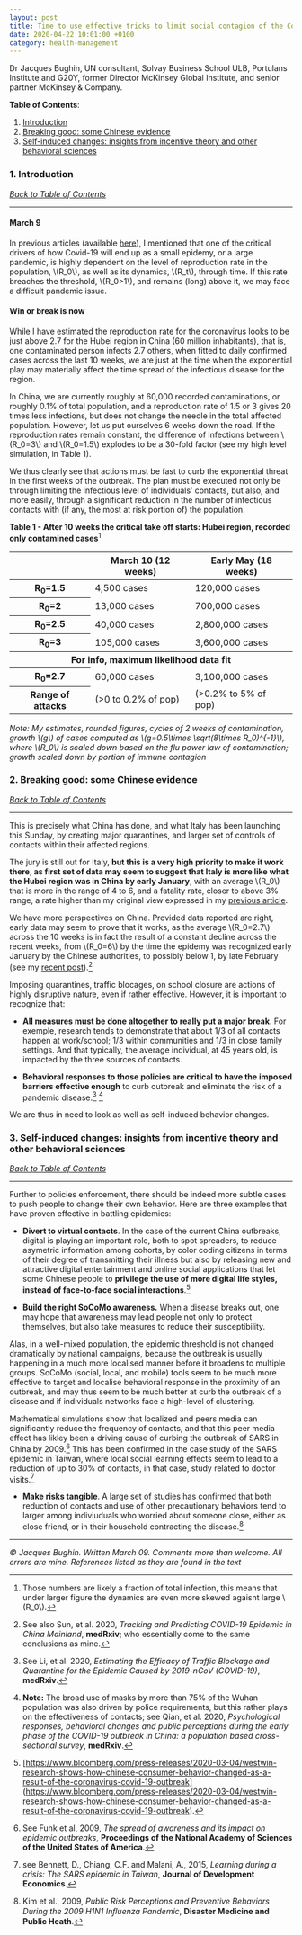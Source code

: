 ```yaml
---
layout: post
title: Time to use effective tricks to limit social contagion of the Covid-19
date: 2020-04-22 10:01:00 +0100
category: health-management
---
```

Dr Jacques Bughin, UN consultant, Solvay Business School ULB, Portulans Institute and G20Y, former Director McKinsey Global Institute, and senior partner McKinsey & Company.

**Table of Contents**:<a name="tbc"></a>

1. [Introduction](#cap1)
2. [Breaking good: some Chinese evidence](#cap2)
3. [Self-induced changes: insights from incentive theory and other behavioral sciences](#cap3)

### 1. Introduction <a name="cap1"></a>

[*Back to Table of Contents*](#tbc)

-------------------------------------

#### **March 9**

In previous articles (available [here](https://www.learningfromthecurve.net/health-management/)), I mentioned that one of the critical drivers of how Covid-19 will end up as a small epidemy, or a large pandemic, is highly dependent on the level of reproduction rate in the population, \\(R_0\\), as well as its dynamics, \\(R_t\\), through time. If this rate breaches the threshold, \\(R_0>1\\), and remains (long) above it, we may face a difficult pandemic issue.

#### **Win or break is now**

While I have estimated the reproduction rate for the coronavirus looks to be just above 2.7 for the Hubei region in China (60 million inhabitants), that is, one contaminated person infects 2.7 others, when fitted to daily confirmed cases across the last 10 weeks, we are just at the time when the exponential play may materially affect the time spread of the infectious disease for the region.

<!--more-->

In China, we are currently roughly at 60,000 recorded contaminations, or roughly 0.1% of total population, and a reproduction rate of 1.5 or 3 gives 20 times less infections, but does not change the needle in the total affected population. However, let us put ourselves 6 weeks down the road. If the reproduction rates remain constant, the difference of infections between \\(R_0=3\\) and \\(R_0=1.5\\) explodes to be a 30-fold factor (see my high level simulation, in Table 1).  

We thus clearly see that actions must be fast to curb the exponential threat in the first weeks of the outbreak. The plan must be executed not only be through limiting the infectious level of individuals’ contacts, but also, and more easily, through a significant reduction in the number of infectious contacts with (if any, the most at risk portion of) the population.

**Table 1 - After 10 weeks the critical take off starts: Hubei region, recorded only contamined cases**[^1]

[^1]: Those numbers are likely a fraction of total infection, this means that under larger figure the dynamics are even more skewed agaisnt large \\(R_0\\).

<table class='table table-bordered table-dark table-hover'>
    <thead>
        <tr>
            <th scope='col'></th>
            <th scope='col'>March 10 (12 weeks)</th>
            <th scope='col'>Early May (18 weeks)</th>
        </tr>
    </thead>
    <tbody>
        <tr>
            <th scope='row'>R<sub>0</sub>=1.5</th>
            <td>4,500 cases</td>
            <td>120,000 cases</td>
        </tr>
        <tr>
            <th scope='row'>R<sub>0</sub>=2</th>
            <td>13,000 cases</td>
            <td>700,000 cases</td>
        </tr>
        <tr>
            <th scope='row'>R<sub>0</sub>=2.5</th>
            <td>40,000 cases</td>
            <td>2,800,000 cases</td>
        </tr>
        <tr>
            <th scope='row'>R<sub>0</sub>=3</th>
            <td>105,000 cases</td>
            <td>3,600,000 cases</td>
        </tr>
        <tr>
            <th scope='row' colspan='4'>For info, maximum likelihood data fit</th>
        </tr>
        <tr>
            <th scope='row'>R<sub>0</sub>=2.7</th>
            <td>60,000 cases</td>
            <td>3,100,000 cases</td>
        </tr>
        <tr>
            <th scope='row'>Range of attacks</th>
            <td>(>0 to 0.2% of pop)</td>
            <td>(>0.2% to 5% of pop)</td>
        </tr>
    </tbody>
</table>

*Note: My estimates, rounded figures, cycles of 2 weeks of contamination, growth \\(g\\) of cases computed as \\(g=0.5\times \sqrt(8\times R_0)^{-1}\\), where \\(R_0\\) is scaled down based on the flu power law of contamination; growth scaled down by portion of immune contagion*

### 2. Breaking good: some Chinese evidence <a name="cap2"></a>

[*Back to Table of Contents*](#tbc)

-------------------------------------

This is precisely what China has done, and what Italy has been launching this Sunday, by creating major quarantines, and larger set of controls of contacts within their affected regions.

The jury is still out for Italy, **but this is a very high priority to make it work there, as first set of data may seem to suggest that Italy is more like what the Hubei region was in China by early January**, with an average \\(R_0\\) that is more in the range of 4 to 6, and a fatality rate, closer to above 3% range, a rate higher than my original view expressed in my [previous article](https://www.learningfromthecurve.net/health-management/2020/04/16/Three-key-COVID-19-indicators-to-curb-a-potential-of-20-million-human-fatality.html).

We have more perspectives on China. Provided data reported are right, early data may seem to prove that it works, as the average \\(R_0=2.7\\) across the 10 weeks is in fact the result of a constant decline across the recent weeks, from \\(R_0=6\\) by the time the epidemy was recognized early January by the Chinese authorities, to possibly below 1, by late February (see my [recent post](https://www.learningfromthecurve.net/health-management/2020/04/22/We-might-be-winning-the-battle-of-the-COVID-19-epidemic-in-China-a-dynamic-perspective.html)).[^2]

[^2]: See also Sun, et al. 2020, *Tracking and Predicting COVID-19 Epidemic in China Mainland*, **medRxiv**; who essentially come to the same conclusions as mine.

Imposing quarantines, traffic blocages, on school closure are actions of highly disruptive nature, even if rather effective. However, it is important to recognize that:

- **All measures must be done altogether to really put a major break**. For exemple, research tends to demonstrate that about 1/3 of all contacts happen at work/school; 1/3 within communities and 1/3 in close family settings. And that typically, the average individual, at 45 years old, is impacted by the three sources of contacts.

- **Behavioral responses to those policies are critical to have the imposed barriers effective enough** to curb outbreak and eliminate the risk of a pandemic disease.[^3] [^4]

[^3]: See Li, et al. 2020, *Estimating the Efficacy of Traffic Blockage and Quarantine for the Epidemic Caused by 2019-nCoV (COVID-19)*, **medRxiv**.

[^4]: **Note:** The broad use of masks by more than 75% of the Wuhan population was also driven by police requirements, but this rather plays on the effectiveness of contacts; see Qian, et al. 2020, *Psychological responses, behavioral changes and public perceptions during the early phase of the COVID-19 outbreak in China: a population based cross-sectional survey*, **medRxiv**.

We are thus in need to look as well as self-induced behavior changes.

### 3. Self-induced changes: insights from incentive theory and other behavioral sciences <a name="cap3"></a>

[*Back to Table of Contents*](#tbc)

-------------------------------------

Further to policies enforcement, there should be indeed more subtle cases to push people to change their own behavior. Here are three examples that have proven effective in battling epidemics:

- **Divert to virtual contacts**. In the case of the current China outbreaks, digital is playing an important role, both to spot spreaders, to reduce asymetric information among cohorts, by color coding citizens in terms of their degree of transmitting their illness but also by releasing new and attractive digital entertainment and online social applications that let some Chinese people to **privilege the use of more digital life styles, instead of face-to-face social interactions**.[^5]

[^5]: [https://www.bloomberg.com/press-releases/2020-03-04/westwin-research-shows-how-chinese-consumer-behavior-changed-as-a-result-of-the-coronavirus-covid-19-outbreak] (https://www.bloomberg.com/press-releases/2020-03-04/westwin-research-shows-how-chinese-consumer-behavior-changed-as-a-result-of-the-coronavirus-covid-19-outbreak).

- **Build the right SoCoMo awareness.** When a disease breaks out, one may hope that awareness may lead people not only to protect themselves, but also take measures to reduce their susceptibility.

Alas, in a well-mixed population, the epidemic threshold is not changed dramatically by national campaigns, because the outbreak is usually happening in a much more localised manner before it broadens to multiple groups. SoCoMo  (social, local, and mobile) tools seem to be much more effective to target and localise behavioral response in the proximity of an outbreak, and may thus seem to be much better at curb the outbreak of a disease and if individuals networks face a high-level of clustering.

Mathematical simulations show that localized and peers media can significantly reduce the frequency of contacts, and that this peer media effect has likley been a driving cause of curbing the outbreak of SARS in China by 2009.[^6] This has been confirmed in the case study of the SARS epidemic in Taiwan, where local social learning effects seem to lead to a reduction of up to 30% of contacts, in that case, study related to doctor visits.[^7]

[^6]: See Funk et al, 2009, *The spread of awareness and its impact on epidemic outbreaks*, **Proceedings of the National Academy of Sciences of the United States of America**.

[^7]: see Bennett, D., Chiang, C.F. and Malani, A., 2015, *Learning during a crisis: The SARS epidemic in Taiwan*, **Journal of Development Economics**.

- **Make risks tangible**. A large set of studies has confirmed that both reduction of contacts and use of other precautionary behaviors tend to larger among indiviuduals who worried about someone close, either as close friend, or in their household contracting the disease.[^8]

[^8]: Kim et al., 2009, *Public Risk Perceptions and Preventive Behaviors During the 2009 H1N1 Inﬂuenza Pandemic*, **Disaster Medicine and Public Heath**.

-------------------------------------

*© Jacques Bughin. Written March 09. Comments more than welcome. All errors are mine. References listed as they are found in the text*
